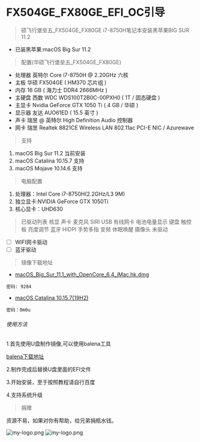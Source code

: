 # FX504GE_FX80GE_EFI_OC引导
>硕飞行堡垒五_FX504GE_FX80GE i7-8750H笔记本安装黑苹果BIG SUR 11.2

- 已装黑苹果:macOS Big Sur 11.2

>配置(华硕飞行堡垒五_FX504GE_FX80GE)
- 处理器 英特尔 Core i7-8750H @ 2.20GHz 六核
- 主板 华硕 FX504GE ( HM370 芯片组 )
- 内存 16 GB ( 海力士 DDR4 2666MHz )
- 主硬盘 西数 WDC WDS100T2B0C-00PXH0 ( 1T / 固态硬盘 )
- 主显卡 Nvidia GeForce GTX 1050 Ti ( 4 GB / 华硕 )
- 显示器 友达 AUO61ED ( 15.5 英寸 )
- 声卡 瑞昱 @ 英特尔 High Definition Audio 控制器
- 网卡 瑞昱 Realtek 8821CE Wireless LAN 802.11ac PCI-E NIC / Azurewave

> 支持 

1. macOS Big Sur 11.2 当前安装
2. macOS Catalina 10.15.7 支持
3. macOS Mojave 10.14.6 支持
> 电脑配置

1. 处理器：Intel Core i7-8750H(2.2GHz/L3 9M)
2. 独立显卡:NVIDIA GeForce GTX 1050Ti 
3. 核心显卡：UHD630

> 已驱动列表
  核显
  声卡
  麦克风
  SIRI
  USB
  有线网卡
  电池电量显示
  键盘
  触控板
  亮度调节
  蓝牙
  HIDPI
  手势多指
  变频
  休眠唤醒
  摄像头
> 未驱动
- [ ] WIFI网卡驱动
- [ ] 蓝牙驱动

> 镜像下载地址
- [macOS_Big_Sur_11.1_with_OpenCore_6.4_iMac.hk.dmg](https://pan.baidu.com/s/1DFUWJPLS3vgLw7WjDkae6A)
```
密码: 9284
```
- [macOS Catalina 10.15.7(19H2)](https://pan.baidu.com/s/1Utog3XCYFfPKpyh117J13Q)

```
密码：0m0u
```
###### 使用方法
1.首先使用U盘制作镜像,可以使用balena工具

[balena下载地址](https://www.balena.io/etcher/)

2.制作完成后替换U盘里面的EFI文件

3.开始安装，至于按照教程请自行百度

4.支持系统升级
>捐赠
> 
资源不易，如果对你有帮助，给兄弟捐瓶水钱。

![my-logo.png](https://web-1251987244.cos.ap-chengdu.myqcloud.com/pay/21614440937_.pic.jpg?imageMogr2/auto-orient/strip%7CimageView2/2/w/300 "my-logo")
![my-logo.png](https://web-1251987244.cos.ap-chengdu.myqcloud.com/pay/31614440937_.pic.jpg?imageMogr2/auto-orient/strip%7CimageView2/2/w/256 "my-logo")
